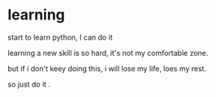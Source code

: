 # learning
start to learn python, I can do it

learning a new skill is so hard, it's not my comfortable zone.

but if i don't keey doing this, i will lose my life, loes my rest.

so just do it .

